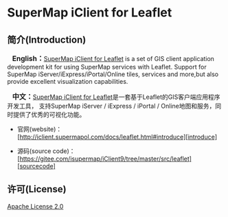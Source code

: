 # SuperMap iClient for Leaflet
[introduce]:http://iclient.supermapol.com/docs/leaflet.html#introduce
[sourcecode]:https://gitee.com/isupermap/iClient9/tree/master/src/leaflet

## 简介(Introduction)
&nbsp;&nbsp;&nbsp;<font style="font-weight:bolder;font-size:16px;">English：</font>[SuperMap iClient for Leaflet][introduce] is a set of GIS client application development kit for using SuperMap services with Leaflet.
Support for SuperMap iServer/iExpress/iPortal/Online tiles, services and more,but also provide excellent visualization capabilities.

&nbsp;&nbsp;&nbsp;<font style="font-weight:bolder;font-size:16px;">中文：</font>[SuperMap iClient for Leaflet][introduce]是一套基于Leaflet的GIS客户端应用程序开发工具，
支持SuperMap iServer / iExpress / iPortal / Online地图和服务，同时提供了优秀的可视化功能。

* 官网(website)：[http://iclient.supermapol.com/docs/leaflet.html#introduce][introduce]

* 源码(source code)：[https://gitee.com/isupermap/iClient9/tree/master/src/leaflet][sourcecode]

## 许可(License)
[ Apache License 2.0 ](../../LICENSE)
